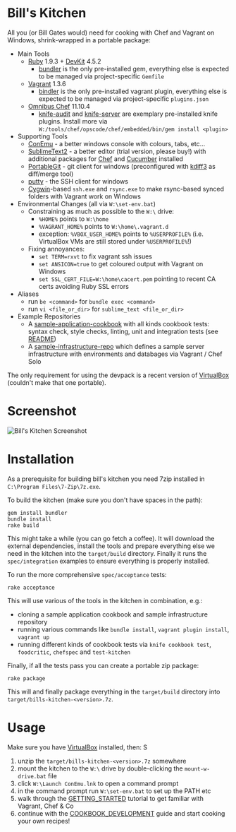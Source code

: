 
Bill's Kitchen
==============

All you (or Bill Gates would) need for cooking with Chef and Vagrant on Windows, shrink-wrapped in a portable package:

 * Main Tools
	* [Ruby](http://rubyinstaller.org/downloads/) 1.9.3 + [DevKit](http://rubyinstaller.org/add-ons/devkit/) 4.5.2
		* [bundler](http://bundler.io/) is the only pre-installed gem, everything else is expected to be managed via project-specific `Gemfile`
 	* [Vagrant](http://vagrantup.com/) 1.3.6
 		* [bindler](https://github.com/fgrehm/bindler) is the only pre-installed vagrant plugin, everything else is expected to be managed via project-specific `plugins.json`
 	* [Omnibus Chef](http://www.getchef.com/chef/install/) 11.10.4
 		* [knife-audit](https://github.com/jbz/knife-audit) and [knife-server](https://github.com/fnichol/knife-server) are exemplary pre-installed knife plugins. Install more via `W:/tools/chef/opscode/chef/embedded/bin/gem install <plugin>`
 * Supporting Tools
 	* [ConEmu](https://code.google.com/p/conemu-maximus5/) - a better windows console with colours, tabs, etc...
 	* [SublimeText2](http://www.sublimetext.com/) - a better editor (trial version, please buy!) with additional packages for [Chef](https://github.com/cabeca/SublimeChef) and [Cucumber](https://github.com/npverni/cucumber-sublime2-bundle) installed
 	* [PortableGit](https://code.google.com/p/msysgit/) - git client for windows (preconfigured with [kdiff3](http://kdiff3.sourceforge.net/) as diff/merge tool)
 	* [putty](http://www.chiark.greenend.org.uk/~sgtatham/putty/download.html) - the SSH client for windows
 	* [Cygwin](http://www.cygwin.com/)-based `ssh.exe` and `rsync.exe` to make rsync-based synced folders with Vagrant work on Windows
 * Environmental Changes (all via `W:\set-env.bat`)
 	* Constraining as much as possible to the `W:\` drive:
 		* `%HOME%` points to `W:\home`
 		* `%VAGRANT_HOME%` points to `W:\home\.vagrant.d`
 		* exception: `%VBOX_USER_HOME%` points to `%USERPROFILE%` (i.e. VirtualBox VMs are still stored under `%USERPROFILE%`!)
 	* Fixing annoyances:
 		* `set TERM=rxvt` to fix vagrant ssh issues
 		* `set ANSICON=true` to get coloured output with Vagrant on Windows
 		* `set SSL_CERT_FILE=W:\home\cacert.pem` pointing to recent CA certs avoiding Ruby SSL errors
 * Aliases
 	* run `be <command>` for `bundle exec <command>`
 	* run `vi <file_or_dir>` for `sublime_text <file_or_dir>` 
 * Example Repositories
 	* A [sample-application-cookbook](https://github.com/tknerr/sample-application-cookbook) with all kinds cookbook tests: syntax check, style checks, linting, unit and integration tests (see [README](https://github.com/tknerr/sample-application-cookbook/blob/master/README.md))
 	* A [sample-infrastructure-repo](https://github.com/tknerr/sample-infrastructure-repo) which defines a sample server infrastructure with environments and databages via Vagrant / Chef Solo

The only requirement for using the devpack is a recent version of [VirtualBox](https://www.virtualbox.org/wiki/Downloads) (couldn't make that one portable).


Screenshot
==========

![Bill's Kitchen Screenshot](https://raw.github.com/tknerr/bills-kitchen/master/doc/bills_kitchen_screenshot.png) 


Installation
============

As a prerequisite for building bill's kitchen you need 7zip installed in `C:\Program Files\7-Zip\7z.exe`.

To build the kitchen (make sure you don't have spaces in the path):
```
gem install bundler
bundle install
rake build
```

This might take a while (you can go fetch a coffee). It will download the external dependencies, install the tools and prepare everything else we need in the kitchen into the `target/build` directory. Finally it runs the `spec/integration` examples to ensure everything is properly installed.

To run the more comprehensive `spec/acceptance` tests:
```
rake acceptance
```

This will use various of the tools in the kitchen in combination, e.g.:

* cloning a sample application cookbook and sample infrastructure repository
* running various commands like `bundle install`, `vagrant plugin install`, `vagrant up`
* running different kinds of cookbook tests via `knife cookbook test`, `foodcritic`, `chefspec` and `test-kitchen`

Finally, if all the tests pass you can create a portable zip package:
```
rake package
```

This will and finally package everything in the `target/build` directory into `target/bills-kitchen-<version>.7z`.


Usage
=====

Make sure you have  [VirtualBox](https://www.virtualbox.org/wiki/Downloads) installed, then:
S
1. unzip the `target/bills-kitchen-<version>.7z` somewhere
2. mount the kitchen to the `W:\` drive by double-clicking the `mount-w-drive.bat` file
3. click `W:\Launch ConEmu.lnk` to open a command prompt
4. in the command prompt run `W:\set-env.bat` to set up the PATH etc 
5. walk through the [GETTING_STARTED](file://W:/_GETTING_STARTED.html) tutorial to get familiar with Vagrant, Chef & Co
6. continue with the [COOKBOOK_DEVELOPMENT](file://W:/_COOKBOOK_DEVELOPMENT.html) guide and start cooking your own recipes!
